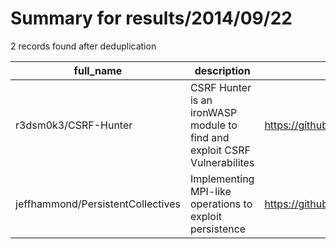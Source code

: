 
# Summary for results/2014/09/22
    
2 records found after deduplication

| full_name | description | html_url | matched_list | matched_count | pushed_at | size | stargazers_count | language | forks_count |
|-----------------------------------|---------------------------------------------------------------------------|------------------------------------------------------|----------------|-----------------|---------------------------|--------|--------------------|------------|---------------|
| r3dsm0k3/CSRF-Hunter | CSRF Hunter is an ironWASP module to find and exploit CSRF Vulnerabilites | https://github.com/r3dsm0k3/CSRF-Hunter | ['exploit'] | 1 | 2014-09-22 13:26:04+00:00 | 129 | 1 | Python | 1 |
| jeffhammond/PersistentCollectives | Implementing MPI-like operations to exploit persistence | https://github.com/jeffhammond/PersistentCollectives | ['exploit'] | 1 | 2014-09-22 23:47:43+00:00 | 408 | 0 | Shell | 0 |
